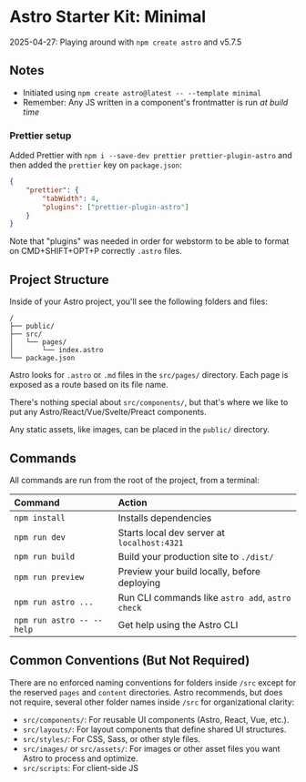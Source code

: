 # Astro Starter Kit: Minimal

2025-04-27: Playing around with `npm create astro` and v5.7.5

## Notes

- Initiated using `npm create astro@latest -- --template minimal`
- Remember: Any JS written in a component's frontmatter is run _at build time_

### Prettier setup

Added Prettier with `npm i --save-dev prettier prettier-plugin-astro` and then added the `prettier` key on `package.json`:

```json
{
    "prettier": {
        "tabWidth": 4,
        "plugins": ["prettier-plugin-astro"]
    }
}
```

Note that "plugins" was needed in order for webstorm to be able to format on CMD+SHIFT+OPT+P correctly `.astro` files.

## Project Structure

Inside of your Astro project, you'll see the following folders and files:

```text
/
├── public/
├── src/
│   └── pages/
│       └── index.astro
└── package.json
```

Astro looks for `.astro` or `.md` files in the `src/pages/` directory. Each page is exposed as a route based on its file name.

There's nothing special about `src/components/`, but that's where we like to put any Astro/React/Vue/Svelte/Preact components.

Any static assets, like images, can be placed in the `public/` directory.

## Commands

All commands are run from the root of the project, from a terminal:

| Command                   | Action                                           |
| :------------------------ | :----------------------------------------------- |
| `npm install`             | Installs dependencies                            |
| `npm run dev`             | Starts local dev server at `localhost:4321`      |
| `npm run build`           | Build your production site to `./dist/`          |
| `npm run preview`         | Preview your build locally, before deploying     |
| `npm run astro ...`       | Run CLI commands like `astro add`, `astro check` |
| `npm run astro -- --help` | Get help using the Astro CLI                     |

## Common Conventions (But Not Required)
There are no enforced naming conventions for folders inside `/src` except for the reserved `pages` and `content` directories. 
Astro recommends, but does not require, several other folder names inside `/src` for organizational clarity:
- `src/components/`: For reusable UI components (Astro, React, Vue, etc.).
- `src/layouts/`: For layout components that define shared UI structures.
- `src/styles/`: For CSS, Sass, or other style files.
- `src/images/` or `src/assets/`: For images or other asset files you want Astro to process and optimize.
- `src/scripts`: For client-side JS

